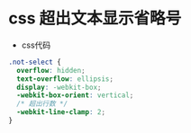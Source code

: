 # css 超出文本显示省略号

- css代码

```css
.not-select {
  overflow: hidden;
  text-overflow: ellipsis;
  display: -webkit-box;
  -webkit-box-orient: vertical;
  /* 超出行数 */
  -webkit-line-clamp: 2;
}
```
